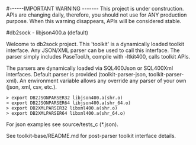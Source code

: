 #------IMPORTANT WARNING -------
This project is under construction. APIs are changing daily, therefore, you should not use for ANY production purpose. 
When this warning disappears, APIs will be considered stable.

#db2sock - libjson400.a (default)

Welcome to db2sock project. This 'toolkit' is a dynamically loaded toolkit interface. 
Any JSON/XML parser can be used to call this interface.
The parser simply includes PaseTool.h, compile with -ltkit400, calls toolkit APIs.

The parsers are dynamically loaded via SQL400Json or SQL400Xml interfaces. 
Default parser is provided (toolkit-parser-json, toolkit-parser-xml).
An environment variable allows any override any parser of your own (json, xml, csv, etc.).

```
> export DB2JSONPARSER32 libjson400.a(shr.o)
> export DB2JSONPARSER64 libjson400.a(shr_64.o)
> export DB2XMLPARSER32 libxml400.a(shr.o)
> export DB2XMLPARSER64 libxml400.a(shr_64.o)
```

For json examples see source/tests_c (*.json).

See toolkit-base/README.md for post-parser toolkit interface details.

